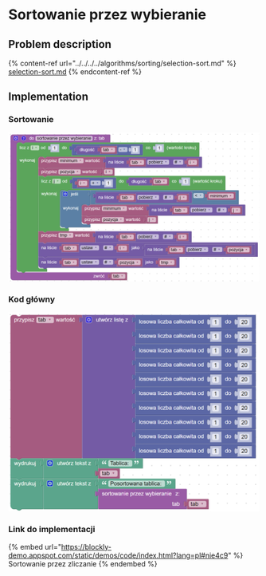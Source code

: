 # Sortowanie przez wybieranie

## Problem description

{% content-ref url="../../../../algorithms/sorting/selection-sort.md" %}
[selection-sort.md](../../../../algorithms/sorting/selection-sort.md)
{% endcontent-ref %}

## Implementation

### Sortowanie

![Sortowanie przez wybieranie](../../../../.gitbook/assets/selection_sort.png)

### Kod główny

![](../../../../.gitbook/assets/selection_sort_main.png)

### Link do implementacji

{% embed url="https://blockly-demo.appspot.com/static/demos/code/index.html?lang=pl#nie4c9" %}
Sortowanie przez zliczanie
{% endembed %}
